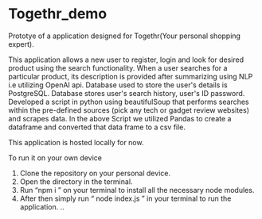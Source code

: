 # Togethr_demo
Prototye of a application designed for Togethr(Your personal shopping expert).

This application allows a new user to register, login and look for desired product using the search functionality.
When a user searches for a particular product, its description is provided after summarizing using NLP i.e utilizing OpenAI api.
Database used to store the user's details is PostgreSQL. 
Database stores user's search history, user's ID password.
Developed a script in python using beautifulSoup that performs searches within the pre-defined sources (pick any tech or gadget review websites) and scrapes data.
In the above Script we utilized Pandas to create a dataframe and converted that data frame to a csv file.


This application is hosted locally for now. 

To run it on your own device
1. Clone the repository on your personal device.
2. Open the directory in the terminal.
3. Run “npm i ” on your terminal to install all the necessary node modules.
4. After then simply run “ node index.js ” in your terminal to run the application.
..
